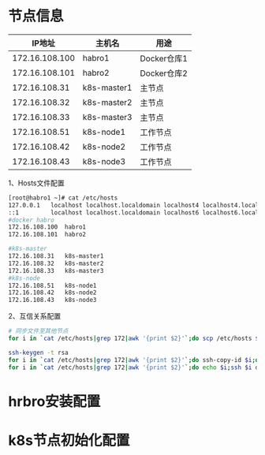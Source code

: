 # 节点信息

IP地址|主机名|用途
-|-|-
172.16.108.100|habro1|Docker仓库1
172.16.108.101|habro2|Docker仓库2
172.16.108.31|k8s-master1|主节点
172.16.108.32|k8s-master2|主节点
172.16.108.33|k8s-master3|主节点
172.16.108.51|k8s-node1|工作节点
172.16.108.42|k8s-node2|工作节点
172.16.108.43|k8s-node3|工作节点

1、Hosts文件配置

```bash
[root@habro1 ~]# cat /etc/hosts
127.0.0.1   localhost localhost.localdomain localhost4 localhost4.localdomain4
::1         localhost localhost.localdomain localhost6 localhost6.localdomain6
#docker habro
172.16.108.100  habro1
172.16.108.101  habro2

#k8s-master
172.16.108.31   k8s-master1
172.16.108.32   k8s-master2
172.16.108.33   k8s-master3
#k8s-node
172.16.108.51   k8s-node1
172.16.108.42   k8s-node2
172.16.108.43   k8s-node3
```

2、互信关系配置

```bash
# 同步文件至其他节点
for i in `cat /etc/hosts|grep 172|awk '{print $2}'`;do scp /etc/hosts $i:/etc/hosts;done

ssh-keygen -t rsa
for i in `cat /etc/hosts|grep 172|awk '{print $2}'`;do ssh-copy-id $i;done
for i in `cat /etc/hosts|grep 172|awk '{print $2}'`;do echo $i;ssh $i date;done
```

# hrbro安装配置

# k8s节点初始化配置

